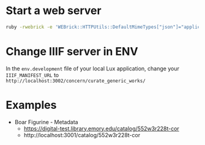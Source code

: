 # Start a web server
```bash
ruby -rwebrick -e 'WEBrick::HTTPUtils::DefaultMimeTypes["json"]="application/json";WEBrick::HTTPServer.new(Port: 3002, DocumentRoot: Dir.pwd, RequestCallback: Proc.new{|req,res| res["Access-Control-Allow-Origin"] = "*" }).start'
```

# Change IIIF server in ENV
In the `env.development` file of your local Lux application, change your `IIIF_MANIFEST_URL` to `http://localhost:3002/concern/curate_generic_works/`

# Examples
* Boar Figurine - Metadata
  * https://digital-test.library.emory.edu/catalog/552w3r228t-cor
  * http://localhost:3001/catalog/552w3r228t-cor
